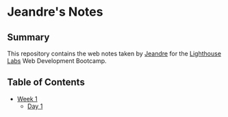 # Jeandre's Notes

## Summary

This repository contains the web notes taken by [Jeandre](https://github.com/jeandre-visser) for the [Lighthouse Labs](https://www.lighthouselabs.ca/) Web Development Bootcamp.

## Table of Contents
* [Week 1](/Week_1)
  * [Day 1](/Week_1/Day_1)
  